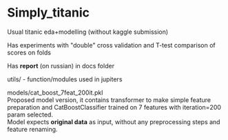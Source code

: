 # Simply_titanic
Usual titanic eda+modelling (without kaggle submission)  

Has experiments with "double" cross validation and T-test comparison of scores on folds  

Has **report** (on russian) in docs folder  

utils/ - function/modules used in jupiters   

models/cat_boost_7feat_200it.pkl  
Proposed model version, it contains transformer to make simple feature preparation
and CatBoostClassifier trained on 7 features with iteration=200 param selected.   
Model expects **original data** as input, without any preprocessing steps and feature renaming.